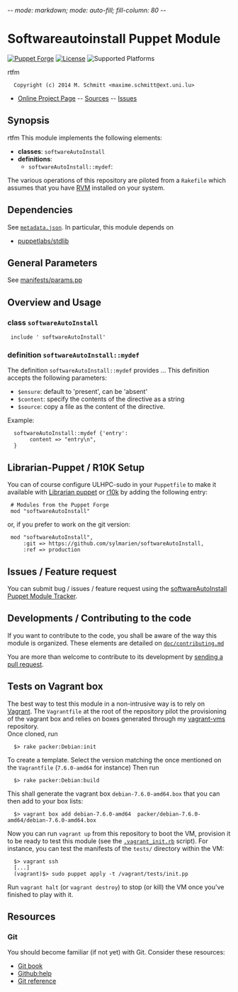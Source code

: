 -*- mode: markdown; mode: auto-fill; fill-column: 80 -*-

# Softwareautoinstall Puppet Module 

[![Puppet Forge](http://img.shields.io/puppetforge/v/softwareAutoInstall.svg)](https://forge.puppetlabs.com/softwareAutoInstall)
[![License](http://img.shields.io/:license-gpl3.0-blue.svg)](LICENSE)
![Supported Platforms](http://img.shields.io/badge/platform-debian-lightgrey.svg)

rtfm

      Copyright (c) 2014 M. Schmitt <maxime.schmitt@ext.uni.lu>
      

* [Online Project Page](https://github.com/sylmarien/softwareAutoInstall)  -- [Sources](https://github.com/sylmarien/softwareAutoInstall) -- [Issues](https://github.com/sylmarien/softwareAutoInstall/issues)

## Synopsis

rtfm
This module implements the following elements: 

* __classes__:     `softwareAutoInstall`
* __definitions__: 
  * `softwareAutoInstall::mydef`: 
 
The various operations of this repository are piloted from a `Rakefile` which
assumes that you have [RVM](https://rvm.io/) installed on your system.

## Dependencies

See [`metadata.json`](metadata.json). In particular, this module depends on 

* [puppetlabs/stdlib](https://forge.puppetlabs.com/puppetlabs/stdlib)

## General Parameters

See [manifests/params.pp](manifests/params.pp)

## Overview and Usage

### class `softwareAutoInstall`

     include ' softwareAutoInstall'

### definition `softwareAutoInstall::mydef`

The definition `softwareAutoInstall::mydef` provides ...
This definition accepts the following parameters:

* `$ensure`: default to 'present', can be 'absent'
* `$content`: specify the contents of the directive as a string
* `$source`: copy a file as the content of the directive.

Example:

      softwareAutoInstall::mydef {'entry':
           content => "entry\n",
      }

## Librarian-Puppet / R10K Setup

You can of course configure ULHPC-sudo in your `Puppetfile` to make it 
available with [Librarian puppet](http://librarian-puppet.com/) or
[r10k](https://github.com/adrienthebo/r10k) by adding the following entry:

     # Modules from the Puppet Forge
     mod "softwareAutoInstall"

or, if you prefer to work on the git version: 

     mod "softwareAutoInstall", 
         :git => https://github.com/sylmarien/softwareAutoInstall,
         :ref => production 

## Issues / Feature request

You can submit bug / issues / feature request using the 
[softwareAutoInstall Puppet Module Tracker](https://github.com/sylmarien/softwareAutoInstall/issues). 


## Developments / Contributing to the code 

If you want to contribute to the code, you shall be aware of the way this module
is organized.
These elements are detailed on [`doc/contributing.md`](doc/contributing.md)

You are more than welcome to contribute to its development by 
[sending a pull request](https://help.github.com/articles/using-pull-requests). 

## Tests on Vagrant box

The best way to test this module in a non-intrusive way is to rely on
[Vagrant](http://www.vagrantup.com/). The `Vagrantfile` at the root of the
repository pilot the provisioning of the vagrant box and relies on boxes
generated through my [vagrant-vms](https://github.com/falkor/vagrant-vms)
repository.  
Once cloned, run 

      $> rake packer:Debian:init
      
To create a template. Select the version matching the once mentioned on the
`Vagrantfile` (`7.6.0-amd64` for instance)
Then run 

      $> rake packer:Debian:build
      
This shall generate the vagrant box `debian-7.6.0-amd64.box` that you can then
add to your box lists: 

      $> vagrant box add debian-7.6.0-amd64  packer/debian-7.6.0-amd64/debian-7.6.0-amd64.box

Now you can run `vagrant up` from this repository to boot the VM, provision it
to be ready to test this module (see the [`.vagrant_init.rb`](.vagrant_init.rb)
script). For instance, you can test the manifests of the `tests/` directory
within the VM: 

      $> vagrant ssh 
      [...]
      (vagrant)$> sudo puppet apply -t /vagrant/tests/init.pp
      
Run `vagrant halt` (or `vagrant destroy`) to stop (or kill) the VM once you've
finished to play with it. 

## Resources

### Git 

You should become familiar (if not yet) with Git. Consider these resources: 

* [Git book](http://book.git-scm.com/index.html)
* [Github:help](http://help.github.com/mac-set-up-git/)
* [Git reference](http://gitref.org/)

